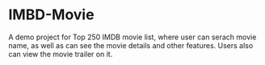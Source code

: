 # IMBD-Movie
A demo project for Top 250 IMDB movie list, where user can serach movie name, as well as can see the movie details and other features. Users also can view the movie trailer on it.
